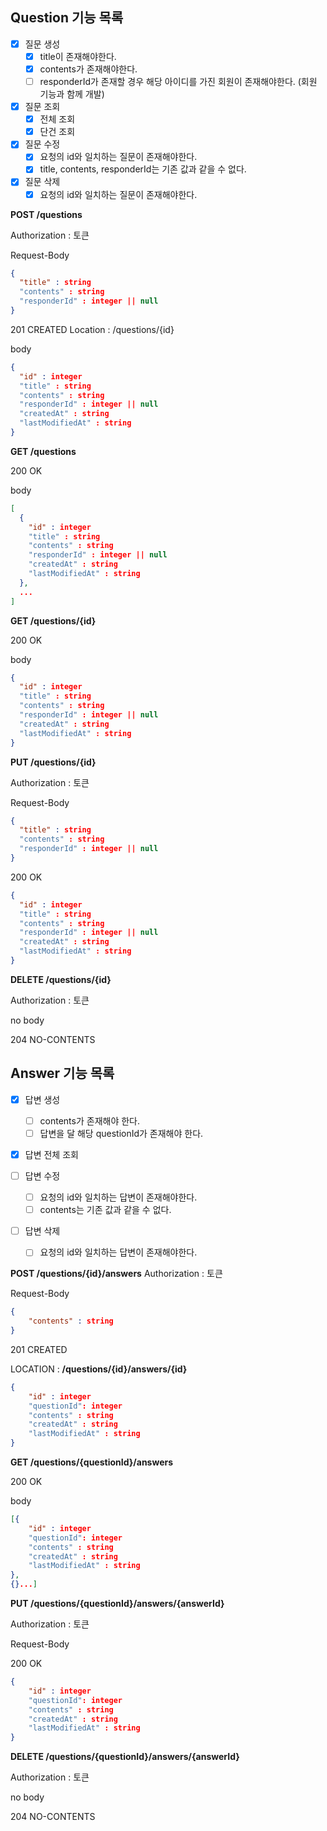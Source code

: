 ## Question 기능 목록
- [x] 질문 생성
  - [x] title이 존재해야한다.
  - [x] contents가 존재해야한다.
  - [ ] responderId가 존재할 경우 해당 아이디를 가진 회원이 존재해야한다. (회원 기능과 함께 개발)
    
- [x] 질문 조회
  - [x] 전체 조회
  - [x] 단건 조회

- [x] 질문 수정
  - [x] 요청의 id와 일치하는 질문이 존재해야한다.
  - [x] title, contents, responderId는 기존 값과 같을 수 없다.
    
- [x] 질문 삭제
    - [x] 요청의 id와 일치하는 질문이 존재해야한다.

**POST /questions**

Authorization : 토큰

Request-Body
```json
{
  "title" : string
  "contents" : string
  "responderId" : integer || null
}
```

201 CREATED
Location : /questions/{id}

body
```json
{
  "id" : integer
  "title" : string
  "contents" : string
  "responderId" : integer || null 
  "createdAt" : string
  "lastModifiedAt" : string
}
```

**GET /questions**

200 OK

body
```json
[
  {
    "id" : integer
    "title" : string
    "contents" : string
    "responderId" : integer || null 
    "createdAt" : string
    "lastModifiedAt" : string
  },
  ...
]
```

**GET /questions/{id}**

200 OK

body

```json
{
  "id" : integer
  "title" : string
  "contents" : string
  "responderId" : integer || null 
  "createdAt" : string
  "lastModifiedAt" : string
}
```

**PUT /questions/{id}**

Authorization : 토큰

Request-Body

```json
{
  "title" : string
  "contents" : string
  "responderId" : integer || null 
}
```

200 OK

```json
{
  "id" : integer
  "title" : string
  "contents" : string
  "responderId" : integer || null
  "createdAt" : string
  "lastModifiedAt" : string
}
```

**DELETE /questions/{id}**

Authorization : 토큰

no body

204 NO-CONTENTS


## Answer 기능 목록
- [x] 답변 생성
    - [ ] contents가 존재해야 한다.
    - [ ] 답변을 달 해당 questionId가 존재해야 한다.

- [x] 답변 전체 조회

- [ ] 답변 수정
    - [ ] 요청의 id와 일치하는 답변이 존재해야한다.
    - [ ] contents는 기존 값과 같을 수 없다.

- [ ] 답변 삭제
    - [ ] 요청의 id와 일치하는 답변이 존재해야한다.

**POST /questions/{id}/answers**
Authorization : 토큰

Request-Body

```json
{
	"contents" : string
}
```

201 CREATED

LOCATION : **/questions/{id}/answers/{id}**

```json
{
	"id" : integer
	"questionId": integer
	"contents" : string
	"createdAt" : string
	"lastModifiedAt" : string
}
```

**GET /questions/{questionId}/answers**

200 OK

body

```json
[{
	"id" : integer
	"questionId": integer
	"contents" : string
	"createdAt" : string
	"lastModifiedAt" : string
},
{}...]
```

**PUT /questions/{questionId}/answers/{answerId}**

Authorization : 토큰

Request-Body

200 OK

```json
{
	"id" : integer
	"questionId": integer
	"contents" : string
	"createdAt" : string
	"lastModifiedAt" : string
}
```

**DELETE /questions/{questionId}/answers/{answerId}**

Authorization : 토큰

no body

204 NO-CONTENTS